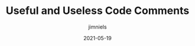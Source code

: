 ---
author: jimniels
date: 2021-05-19
tags:
  - developer-experience
  - meta
target_url: https://blog.jim-nielsen.com/2021/useful-and-usless-code-comments/
title: Useful and Useless Code Comments
---